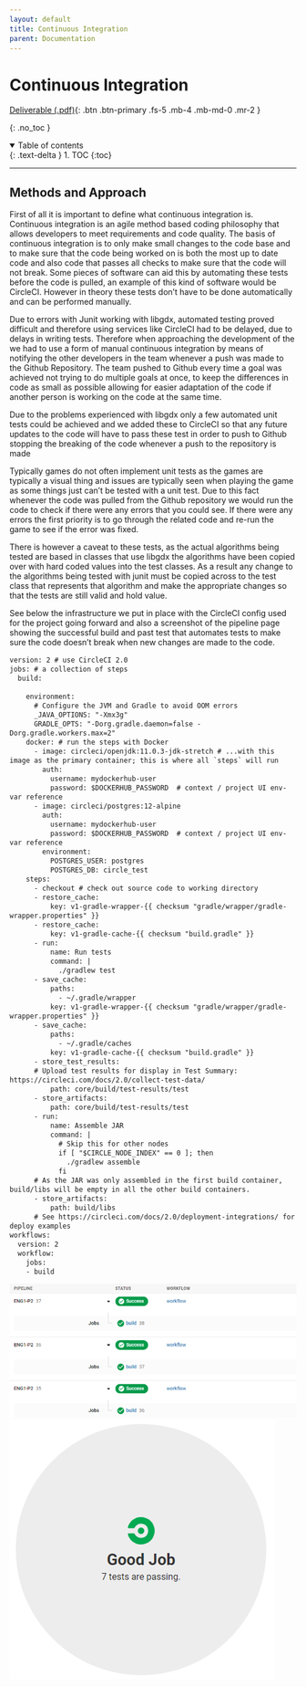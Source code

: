```yaml
---
layout: default
title: Continuous Integration
parent: Documentation
---
```


# Continuous Integration

[Deliverable (.pdf)](../../assets/deliverables/current/CI2.pdf){: .btn .btn-primary .fs-5 .mb-4 .mb-md-0 .mr-2 }

{: .no_toc }

<details open markdown="block">
  <summary>
    Table of contents
  </summary>
  {: .text-delta }
1. TOC
{:toc}
</details>

---

## Methods and Approach

First of all it is important to define what continuous integration is. Continuous integration is an agile method based coding philosophy that allows developers to meet requirements and code quality. The basis of continuous integration is to only make small changes to the code base and to make sure that the code being worked on is both the most up to date code and also code that passes all checks to make sure that the code will not break. Some pieces of software can aid this by automating these tests before the code is pulled, an example of this kind of software would be CircleCI. However in theory these tests don’t have to be done automatically and can be performed manually.

Due to errors with Junit working with libgdx, automated testing proved difficult and therefore using services like CircleCI had to be delayed, due to delays in writing tests. Therefore when approaching the development of the we had to use a form of manual continuous integration by means of notifying the other developers in the team whenever a push was made to the Github Repository. The team pushed to Github every time a goal was achieved not trying to do multiple goals at once, to keep the differences in code as small as possible allowing for easier adaptation of the code if another person is working on the code at the same time.

Due to the problems experienced with libgdx only a few automated unit tests could be achieved and we added these to CircleCI so that any future updates to the code will have to pass these test in order to push to Github stopping the breaking of the code whenever a push to the repository is made 

Typically games do not often implement unit tests as the games are typically a visual thing and issues are typically seen when playing the game as some things just can’t be tested with a unit test. Due to this fact whenever the code was pulled from the Github repository we would run the code to check if there were any errors that you could see. If there were any errors the first priority is to go through the related code and re-run the game to see if the error was fixed.

There is however a caveat to these tests, as the actual algorithms being tested are based in classes that use libgdx the algorithms have been copied over with hard coded values into the test classes. As a result any change to the algorithms being tested with junit must be copied across to the test class that represents that algorithm and make the appropriate changes so that the tests are still valid and hold value.

See below the infrastructure we put in place with the CircleCI config used for the project going forward and also a screenshot of the pipeline page showing the successful build and past test that automates tests to make sure the code doesn’t break when new changes are made to the code.

~~~~
version: 2 # use CircleCI 2.0
jobs: # a collection of steps
  build:
    
    environment:
      # Configure the JVM and Gradle to avoid OOM errors
      _JAVA_OPTIONS: "-Xmx3g"
      GRADLE_OPTS: "-Dorg.gradle.daemon=false -Dorg.gradle.workers.max=2"
    docker: # run the steps with Docker
      - image: circleci/openjdk:11.0.3-jdk-stretch # ...with this image as the primary container; this is where all `steps` will run
        auth:
          username: mydockerhub-user
          password: $DOCKERHUB_PASSWORD  # context / project UI env-var reference
      - image: circleci/postgres:12-alpine
        auth:
          username: mydockerhub-user
          password: $DOCKERHUB_PASSWORD  # context / project UI env-var reference
        environment:
          POSTGRES_USER: postgres
          POSTGRES_DB: circle_test
    steps: 
      - checkout # check out source code to working directory
      - restore_cache:
          key: v1-gradle-wrapper-{{ checksum "gradle/wrapper/gradle-wrapper.properties" }}
      - restore_cache:
          key: v1-gradle-cache-{{ checksum "build.gradle" }}  
      - run:
          name: Run tests 
          command: |
            ./gradlew test
      - save_cache:
          paths:
            - ~/.gradle/wrapper
          key: v1-gradle-wrapper-{{ checksum "gradle/wrapper/gradle-wrapper.properties" }}
      - save_cache:
          paths:
            - ~/.gradle/caches
          key: v1-gradle-cache-{{ checksum "build.gradle" }}
      - store_test_results:
      # Upload test results for display in Test Summary: https://circleci.com/docs/2.0/collect-test-data/
          path: core/build/test-results/test
      - store_artifacts:
          path: core/build/test-results/test
      - run:
          name: Assemble JAR
          command: |
            # Skip this for other nodes
            if [ "$CIRCLE_NODE_INDEX" == 0 ]; then
              ./gradlew assemble
            fi
      # As the JAR was only assembled in the first build container, build/libs will be empty in all the other build containers.
      - store_artifacts:
          path: build/libs
      # See https://circleci.com/docs/2.0/deployment-integrations/ for deploy examples
workflows:
  version: 2
  workflow:
    jobs:
    - build 
~~~~
![Circle ci tests succeeding](/assets/static/CI/CI2(1).png) 
![Circle ci tests succeeding](/assets/static/CI/CI2(2).png)